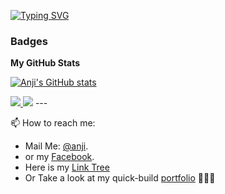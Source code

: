 [![Typing SVG](https://readme-typing-svg.herokuapp.com?font=Fira+Code&pause=1000&color=13F2F7&width=435&lines=Hello%2C+I'm+Bui+Tuyen+!;You+can+call+me+Anji)](https://git.io/typing-svg)

### Badges
<b>My GitHub Stats</b>

[![Anji's GitHub stats](https://github-readme-stats.vercel.app/api?username=anjiboss&show_icons=true&theme=dracula&count_private=true)](https://github.com/anuraghazra/github-readme-stats)

<a href="http://www.github.com/anjiboss">
  <img src="https://github-readme-streak-stats.herokuapp.com/?user=anjiboss&stroke=ffffff&background=1c1917&ring=dd6387&fire=0891b2&currStreakNum=ffffff&currStreakLabel=0891b2&sideNums=ffffff&sideLabels=ffffff&dates=ffffff&hide_border=true" />
</a>

<img src="https://github-profile-trophy.vercel.app/?username=anjiboss&theme=onedark" />
---

📫 How to reach me: 
  - Mail Me: [@anji](mailto:nhu.nhu.face@gmail.com).
  - or my [Facebook](http://facebook.com/anjitakashi).
- Here is my [Link Tree](https://linktr.ee/bui.tuyen)
- Or Take a look at my quick-build [portfolio](https://anji-investhack.notion.site/8dc16c596d59474e91d741e54d483f85?pvs=4) 🙋🏻‍♂️
